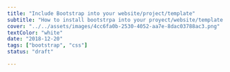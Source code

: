 ```yaml
---
title: "Include Bootstrap into your website/project/template"
subtitle: "How to install bootstrpa into your proyect/website/template in 10 seconds"
cover: "../../assets/images/4cc6fa0b-2530-4052-aa7e-8dac03788ac3.png"
textColor: "white"
date: "2018-12-20"
tags: ["bootstrap", "css"]
status: "draft"

---
```

